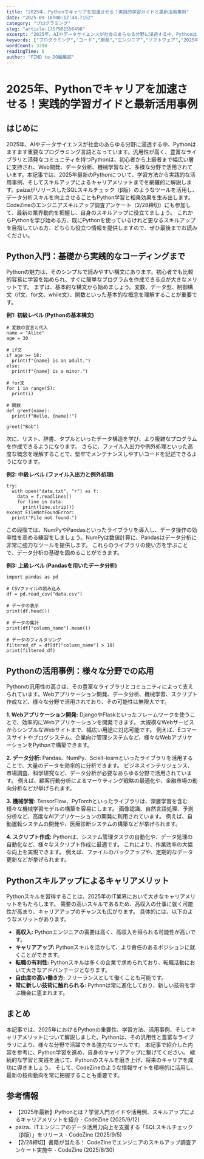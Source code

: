 ```yaml
---
title: "2025年、Pythonでキャリアを加速させる！実践的学習ガイドと最新活用事例"
date: "2025-09-16T00:12:44.715Z"
category: "プログラミング"
slug: "article-1757981556498"
excerpt: "2025年、AIやデータサイエンスが社会のあらゆる分野に浸透する中、Pythonはますます重要なプログラミング言語となっています。汎用性が高く、豊富なライブラリと活発なコミュニティを持つPythonは、初心者から上級者まで幅広い層に支持され、Web開発、データ分析、機械学習など、多様な分野で活用され..."
keywords: ["プログラミング","コード","開発","エンジニア","ソフトウェア","2025年、Pythonでキャリアを加速させる！実践的学習ガイドと最新活用事例"]
wordCount: 3390
readingTime: 6
author: "FIND to DO編集部"
---
```


# 2025年、Pythonでキャリアを加速させる！実践的学習ガイドと最新活用事例

## はじめに

2025年、AIやデータサイエンスが社会のあらゆる分野に浸透する中、Pythonはますます重要なプログラミング言語となっています。汎用性が高く、豊富なライブラリと活発なコミュニティを持つPythonは、初心者から上級者まで幅広い層に支持され、Web開発、データ分析、機械学習など、多様な分野で活用されています。本記事では、2025年最新のPythonについて、学習方法から実践的な活用事例、そしてスキルアップによるキャリアメリットまでを網羅的に解説します。paizaがリリースしたSQLスキルチェック（β版）のようなツールを活用し、データ分析スキルを向上させることもPython学習と相乗効果を生み出します。CodeZineのエンジニアスキルアップ調査アンケート（2/28締切）にも参加して、最新の業界動向を把握し、自身のスキルアップに役立てましょう。  これからPythonを学び始める方、既にPythonを使っているけれど更なるスキルアップを目指している方、どちらも役立つ情報を提供しますので、ぜひ最後までお読みください。


## Python入門：基礎から実践的なコーディングまで

Pythonの魅力は、そのシンプルで読みやすい構文にあります。初心者でも比較的容易に学習を始められ、すぐに簡単なプログラムを作成できる点が大きなメリットです。  まずは、基本的な構文から始めましょう。変数、データ型、制御構文（if文、for文、while文）、関数といった基本的な概念を理解することが重要です。

**例1: 初級レベル (Pythonの基本構文)**

```
# 変数の宣言と代入
name = "Alice"
age = 30

# if文
if age >= 18:
  print(f"{name} is an adult.")
else:
  print(f"{name} is a minor.")

# for文
for i in range(5):
  print(i)

# 関数
def greet(name):
  print(f"Hello, {name}!")

greet("Bob")
```

次に、リスト、辞書、タプルといったデータ構造を学び、より複雑なプログラムを作成できるようになります。  さらに、ファイル入出力や例外処理といった高度な概念を理解することで、堅牢でメンテナンスしやすいコードを記述できるようになります。

**例2: 中級レベル (ファイル入出力と例外処理)**

```
try:
  with open("data.txt", "r") as f:
    data = f.readlines()
    for line in data:
      print(line.strip())
except FileNotFoundError:
  print("File not found.")
```

この段階では、NumPyやPandasといったライブラリを導入し、データ操作の効率性を高める練習をしましょう。NumPyは数値計算に、Pandasはデータ分析に非常に強力なツールを提供します。  これらのライブラリの使い方を学ぶことで、データ分析の基礎を固めることができます。


**例3: 上級レベル (Pandasを用いたデータ分析)**

```
import pandas as pd

# CSVファイルの読み込み
df = pd.read_csv("data.csv")

# データの表示
print(df.head())

# データの集計
print(df["column_name"].mean())

# データのフィルタリング
filtered_df = df[df["column_name"] > 10]
print(filtered_df)
```


## Pythonの活用事例：様々な分野での応用

Pythonの汎用性の高さは、その豊富なライブラリとコミュニティによって支えられています。Webアプリケーション開発、データ分析、機械学習、スクリプト作成など、様々な分野で活用されており、その可能性は無限大です。

**1. Webアプリケーション開発:** DjangoやFlaskといったフレームワークを使うことで、効率的にWebアプリケーションを開発できます。  大規模なWebサービスからシンプルなWebサイトまで、幅広い用途に対応可能です。  例えば、Eコマースサイトやブログシステム、企業向け管理システムなど、様々なWebアプリケーションをPythonで構築できます。

**2. データ分析:**  Pandas、NumPy、Scikit-learnといったライブラリを活用することで、大量のデータを効率的に分析できます。  ビジネスインテリジェンス、市場調査、科学研究など、データ分析が必要なあらゆる分野で活用されています。 例えば、顧客行動分析によるマーケティング戦略の最適化や、金融市場の動向分析などが挙げられます。

**3. 機械学習:** TensorFlow、PyTorchといったライブラリは、深層学習を含む様々な機械学習モデルの構築を容易にします。 画像認識、自然言語処理、予測分析など、高度なAIアプリケーションの開発に利用されています。  例えば、自動運転システムの開発や、医療診断システムの構築などが挙げられます。

**4. スクリプト作成:**  Pythonは、システム管理タスクの自動化や、データ処理の自動化など、様々なスクリプト作成に最適です。  これにより、作業効率の大幅な向上を実現できます。 例えば、ファイルのバックアップや、定期的なデータ更新などが挙げられます。


## Pythonスキルアップによるキャリアメリット

Pythonスキルを習得することは、2025年のIT業界において大きなキャリアメリットをもたらします。  需要の高いスキルであるため、高収入の仕事に就く可能性が高まり、キャリアアップのチャンスも広がります。  具体的には、以下のようなメリットがあります。

* **高収入:** Pythonエンジニアの需要は高く、高収入を得られる可能性が高いです。
* **キャリアアップ:**  Pythonスキルを活かして、より責任のあるポジションに就くことができます。
* **転職の有利性:** Pythonスキルは多くの企業で求められており、転職活動において大きなアドバンテージとなります。
* **自由度の高い働き方:** フリーランスとして働くことも可能です。
* **常に新しい技術に触れられる:**  Pythonは常に進化しており、新しい技術を学ぶ機会に恵まれます。


## まとめ

本記事では、2025年におけるPythonの重要性、学習方法、活用事例、そしてキャリアメリットについて解説しました。Pythonは、その汎用性と豊富なライブラリにより、様々な分野で活躍できる強力なツールです。  本記事で紹介した内容を参考に、Python学習を進め、自身のキャリアアップに繋げてください。  継続的な学習と実践を通じて、Pythonのスキルを磨き上げ、将来のキャリアを成功に導きましょう。  そして、CodeZineのような情報サイトを積極的に活用し、最新の技術動向を常に把握することも重要です。


## 参考情報

- 【2025年最新】Pythonとは？学習入門ガイドや活用例、スキルアップによるキャリアメリットを紹介 - CodeZine (2025/9/12)
- paiza、ITエンジニアのデータ活用力向上を支援する「SQLスキルチェック（β版）」をリリース - CodeZine (2025/9/5)
- 【2/28締切】書籍が当たる！ CodeZineでエンジニアのスキルアップ調査アンケート実施中 - CodeZine (2025/8/30)

